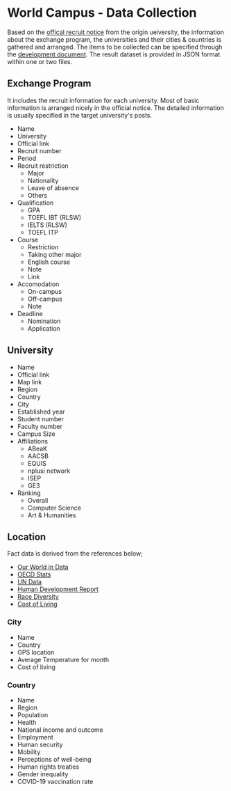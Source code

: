 # World Campus - Data Collection

Based on the [offical recruit notice](2022-2-exchange-univ.csv) from the
origin ueiversity, the information about the exchange program, the
universities and their cities & countries is gathered and arranged. The items
to be collected can be specified through the [development
document](../README.md). The result dataset is provided in JSON format within
one or two files.

## Exchange Program

It includes the recruit information for each university. Most of basic
information is arranged nicely in the official notice. The detailed
information is usually specified in the target university's posts. 

* Name
* University
* Official link
* Recruit number
* Period
* Recruit restriction
  * Major
  * Nationality
  * Leave of absence
  * Others
* Qualification
  * GPA
  * TOEFL IBT (RLSW)
  * IELTS (RLSW)
  * TOEFL ITP
* Course
  * Restriction
  * Taking other major
  * English course
  * Note
  * Link
* Accomodation
  * On-campus
  * Off-campus
  * Note
* Deadline
  * Nomination
  * Application

## University

* Name
* Official link
* Map link
* Region
* Country
* City
* Established year
* Student number
* Faculty number
* Campus Size
* Affiliations
  * ABeaK
  * AACSB
  * EQUIS
  * nplusi network
  * ISEP
  * GE3
* Ranking
  * Overall
  * Computer Science
  * Art & Humanities

## Location

Fact data is derived from the references below;

* [Our World in Data](https://ourworldindata.org)
* [OECD Stats](https://stats.oecd.org)
* [UN Data](http://data.un.org)
* [Human Development Report](https://hdr.undp.org/en)
* [Race Diversity](https://www.infoplease.com/world/social-statistics/ethnicity-and-race-countries)
* [Cost of Living](https://www.numbeo.com/cost-of-living/region_rankings.jsp)

### City

* Name
* Country
* GPS location
* Average Temperature for month
* Cost of living

### Country

* Name
* Region
* Population
* Health
* National income and outcome
* Employment
* Human security
* Mobility
* Perceptions of well-being
* Human rights treaties
* Gender inequality
* COVID-19 vaccination rate
